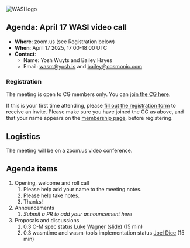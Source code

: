 ![WASI logo](https://raw.githubusercontent.com/WebAssembly/WASI/main/WASI.png)

## Agenda: April 17 WASI video call

- **Where**: zoom.us (see Registration below)
- **When**: April 17 2025, 17:00-18:00 UTC
- **Contact**:
  - Name: Yosh Wuyts and Bailey Hayes
  - Email: wasm@yosh.is and bailey@cosmonic.com

### Registration

The meeting is open to CG members only. You can [join the CG here](https://www.w3.org/community/webassembly/).

If this is your first time attending, please [fill out the registration form](https://docs.google.com/forms/d/e/1FAIpQLSdpO6Lp2L_dZ2_oiDgzjKx7pb7s2YYHjeSIyfHWZZGSKoZKWQ/viewform?usp=sf_link) to receive an invite. Please make sure you have joined the CG as above, and that your name appears on the [membership page](https://www.w3.org/community/webassembly/participants), before registering.


## Logistics

The meeting will be on a zoom.us video conference.

## Agenda items

1. Opening, welcome and roll call
    1. Please help add your name to the meeting notes.
    1. Please help take notes.
    1. Thanks!
1. Announcements
    1. _Submit a PR to add your announcement here_
1. Proposals and discussions
    1. 0.3 C-M spec status [Luke Wagner](https://github.com/lukewagner) ([slide](https://docs.google.com/presentation/d/1OZawJ0PsJUjRV-sp3C_EuVkuyxI8FB6ypH9oWaTxHLY)) (15 min)
    2. 0.3 wasmtime and wasm-tools implementation status [Joel Dice](https://github.com/dicej) (15 min)

